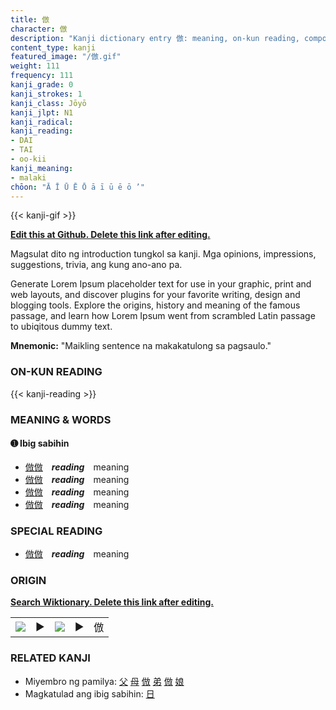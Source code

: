 ```yaml
---
title: 倣
character: 倣
description: "Kanji dictionary entry 倣: meaning, on-kun reading, compounds, origin, related kanji"
content_type: kanji
featured_image: "/倣.gif"
weight: 111
frequency: 111
kanji_grade: 0
kanji_strokes: 1
kanji_class: Jōyō
kanji_jlpt: N1
kanji_radical: 
kanji_reading: 
- DAI
- TAI
- oo-kii
kanji_meaning:
- malaki
chōon: "Ā Ī Ū Ē Ō ā ī ū ē ō ’"
---
```

[//]: # (Don't edit the line below. Kanji animated GIF code is automatically generated.)
{{< kanji-gif >}}

[//]: # (Edit below this line.)

**[Edit this at Github. Delete this link after editing.](https://github.com/tim0g/tim/tree/main/content/kanji/倣/index.md)**

Magsulat dito ng introduction tungkol sa kanji. Mga opinions, impressions, suggestions, trivia, ang kung ano-ano pa.

Generate Lorem Ipsum placeholder text for use in your graphic, print and web layouts, and discover plugins for your favorite writing, design and blogging tools. Explore the origins, history and meaning of the famous passage, and learn how Lorem Ipsum went from scrambled Latin passage to ubiqitous dummy text.
 
**Mnemonic:** "Maikling sentence na makakatulong sa pagsaulo."

### ON-KUN READING

[//]: # (Don't edit the line below. ON-KUN READING code is automatically generated.)
{{< kanji-reading >}}

### MEANING & WORDS

#### ➊ **Ibig sabihin**
  - [倣](../倣)[倣](../倣)　***reading***　meaning
  - [倣](../倣)[倣](../倣)　***reading***　meaning
  - [倣](../倣)[倣](../倣)　***reading***　meaning
  - [倣](../倣)[倣](../倣)　***reading***　meaning

### SPECIAL READING
  - [倣](../倣)[倣](../倣)　***reading***　meaning

### ORIGIN

**[Search Wiktionary. Delete this link after editing.](https://wiktionary.org/wiki/倣)**
<table class="kanji-table"><tr><td>
<img src="60px-倣-bronze.svg.png">
</td><td>▶</td><td>
<img src="60px-倣-oracle.svg.png">
</td><td>▶</td>
<td class="kanji-origin">倣</td>
</tr></table>

### RELATED KANJI
- Miyembro ng pamilya: [父](../父) [母](../母) [倣](../倣) [弟](../弟) [倣](../倣) [娘](../娘)
- Magkatulad ang ibig sabihin: [日](../日)
